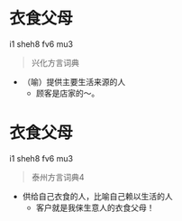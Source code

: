 # 衣食父母
i1 sheh8 fv6 mu3
> 兴化方言词典
- （喻）提供主要生活来源的人
  - 顾客是店家的～。

# 衣食父母
i1 sheh8 fv6 mu3
> 泰州方言词典4
- 供给自己衣食的人，比喻自己赖以生活的人
  - 客户就是我俫生意人的衣食父母！
